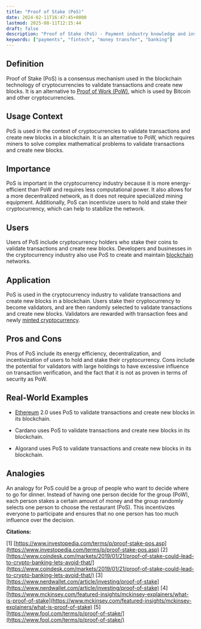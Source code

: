 ```yaml
---
title: "Proof of Stake (PoS)"
date: 2024-02-11T16:47:45+0000
lastmod: 2025-08-11T12:15:44
draft: false
description: "Proof of Stake (PoS) - Payment industry knowledge and insights"
keywords: ["payments", "fintech", "money transfer", "banking"]
---
```


## Definition

Proof of Stake (PoS) is a consensus mechanism used in the blockchain technology of cryptocurrencies to validate transactions and create new blocks. It is an alternative to [Proof of Work (PoW)](https://faisalkhanllc.xyz/resources/payments-wiki/p/proof-of-work-pow/), which is used by Bitcoin and other cryptocurrencies.

## Usage Context

PoS is used in the context of cryptocurrencies to validate transactions and create new blocks in a blockchain. It is an alternative to PoW, which requires miners to solve complex mathematical problems to validate transactions and create new blocks.

## Importance

PoS is important in the cryptocurrency industry because it is more energy-efficient than PoW and requires less computational power. It also allows for a more decentralized network, as it does not require specialized mining equipment. Additionally, PoS can incentivize users to hold and stake their cryptocurrency, which can help to stabilize the network.

## Users

Users of PoS include cryptocurrency holders who stake their coins to validate transactions and create new blocks. Developers and businesses in the cryptocurrency industry also use PoS to create and maintain [blockchain](https://faisalkhanllc.xyz/resources/payments-wiki/b/blockchain/) networks.

## Application

PoS is used in the cryptocurrency industry to validate transactions and create new blocks in a blockchain. Users stake their cryptocurrency to become validators, and are then randomly selected to validate transactions and create new blocks. Validators are rewarded with transaction fees and newly [minted cryptocurrency](https://faisalkhanllc.xyz/resources/payments-wiki/m/minting-cryptocurrency-coins/).

## Pros and Cons

Pros of PoS include its energy efficiency, decentralization, and incentivization of users to hold and stake their cryptocurrency. Cons include the potential for validators with large holdings to have excessive influence on transaction verification, and the fact that it is not as proven in terms of security as PoW.

## Real-World Examples

- [Ethereum](https://faisalkhanllc.xyz/resources/payments-wiki/e/ethereum-blockchain/) 2.0 uses PoS to validate transactions and create new blocks in its blockchain.

- Cardano uses PoS to validate transactions and create new blocks in its blockchain.

- Algorand uses PoS to validate transactions and create new blocks in its blockchain.

## Analogies

An analogy for PoS could be a group of people who want to decide where to go for dinner. Instead of having one person decide for the group (PoW), each person stakes a certain amount of money and the group randomly selects one person to choose the restaurant (PoS). This incentivizes everyone to participate and ensures that no one person has too much influence over the decision.

**Citations:**

[1] [https://www.investopedia.com/terms/p/proof-stake-pos.asp](https://www.investopedia.com/terms/p/proof-stake-pos.asp)
[2] [https://www.coindesk.com/markets/2019/01/21/proof-of-stake-could-lead-to-crypto-banking-lets-avoid-that/](https://www.coindesk.com/markets/2019/01/21/proof-of-stake-could-lead-to-crypto-banking-lets-avoid-that/)
[3] [https://www.nerdwallet.com/article/investing/proof-of-stake](https://www.nerdwallet.com/article/investing/proof-of-stake)
[4] [https://www.mckinsey.com/featured-insights/mckinsey-explainers/what-is-proof-of-stake](https://www.mckinsey.com/featured-insights/mckinsey-explainers/what-is-proof-of-stake)
[5] [https://www.fool.com/terms/p/proof-of-stake/](https://www.fool.com/terms/p/proof-of-stake/)